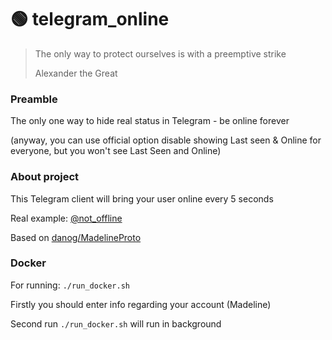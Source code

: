 # 🟢 telegram_online 

> The only way to protect ourselves is with a preemptive strike
> 
> Alexander the Great

### Preamble

The only one way to hide real status in Telegram - be online forever

(anyway, you can use official option disable showing Last seen & Online for everyone, but you won't see Last Seen and Online)

### About project

This Telegram client will bring your user online every 5 seconds

Real example: [@not_offline](https://t.me/not_offline)

Based on [danog/MadelineProto](https://github.com/danog/MadelineProto)

### Docker

For running: `./run_docker.sh`

Firstly you should enter info regarding your account (Madeline)

Second run `./run_docker.sh` will run in background
